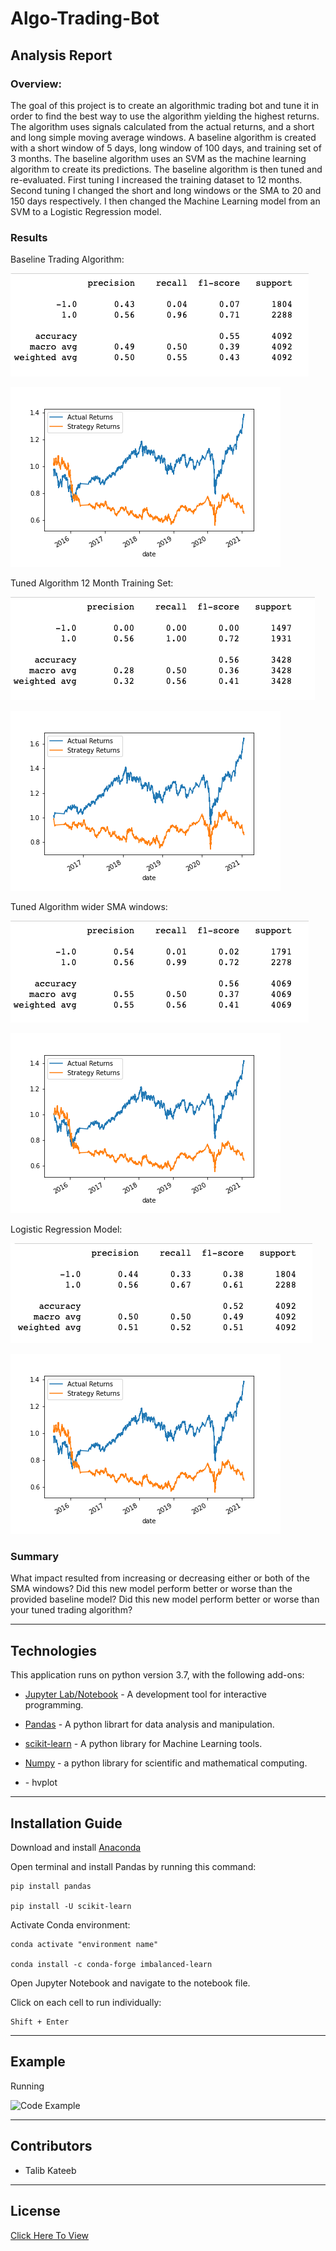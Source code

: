 # Algo-Trading-Bot

## Analysis Report

### Overview:
The goal of this project is to create an algorithmic trading bot and tune it in order to find the best way to use the algorithm yielding the highest returns. The algorithm uses signals calculated from the actual returns, and a short and long simple moving average windows. A baseline algorithm is created with a short window of 5 days, long window of 100 days, and training set of 3 months. The baseline algorithm uses an SVM as the machine learning algorithm to create its predictions. The baseline algorithm is then tuned and re-evaluated. First tuning I increased the training dataset to 12 months. Second tuning I changed the short and long windows or the SMA to 20 and 150 days respectively. I then changed the Machine Learning model from an SVM to a Logistic Regression model. 


### Results

Baseline Trading Algorithm:

![Baseline Algorithm Classification Report](https://github.com/talibkateeb/Algo-Trading-Bot/blob/main/Images/baseline-performance.png)

![Baseline Algorithm Graph](https://github.com/talibkateeb/Algo-Trading-Bot/blob/main/Images/baseline.png)

Tuned Algorithm 12 Month Training Set:

![Tuned Algorithm 12 Month Training Set Classification Report](https://github.com/talibkateeb/Algo-Trading-Bot/blob/main/Images/12-month-training-performance.png)

![Tuned Algorithm 12 Month Training Set Graph](https://github.com/talibkateeb/Algo-Trading-Bot/blob/main/Images/12-month-training.png)

Tuned Algorithm wider SMA windows:

![Tuned Algorithm wider SMA windows Classification Report](https://github.com/talibkateeb/Algo-Trading-Bot/blob/main/Images/tuned-sma-performance.png)

![Tuned Algorithm wider SMA windows Graph](https://github.com/talibkateeb/Algo-Trading-Bot/blob/main/Images/tuned-sma.png)

Logistic Regression Model:

![Logistic Regression Model Classification Report](https://github.com/talibkateeb/Algo-Trading-Bot/blob/main/Images/logistic-regression-performance.png)

![Logistic Regression Model Graph](https://github.com/talibkateeb/Algo-Trading-Bot/blob/main/Images/logistic-regression.png)


### Summary 
What impact resulted from increasing or decreasing either or both of the SMA windows?
Did this new model perform better or worse than the provided baseline model? Did this new model perform better or worse than your tuned trading algorithm?


---

## Technologies

This application runs on python version 3.7, with the following add-ons:

* [Jupyter Lab/Notebook](https://jupyter.org/) - A development tool for interactive programming.

* [Pandas](https://pandas.pydata.org/) - A python librart for data analysis and manipulation.

* [scikit-learn](https://scikit-learn.org/) - A python library for Machine Learning tools.

* [Numpy](https://numpy.org/) - a python library for scientific and mathematical computing. 

* []() - hvplot

---

## Installation Guide

Download and install [Anaconda](https://www.anaconda.com/products/individual-b)

Open terminal and install Pandas by running this command:

    pip install pandas

    pip install -U scikit-learn

Activate Conda environment:

    conda activate "environment name"

    conda install -c conda-forge imbalanced-learn


Open Jupyter Notebook and navigate to the notebook file. 

Click on each cell to run individually:

    Shift + Enter

---

## Example

Running 

![Code Example]()

---

## Contributors

*  Talib Kateeb

---

## License

[Click Here To View](https://github.com/talibkateeb/Algo-Trading-Bot/blob/main/LICENSE)
